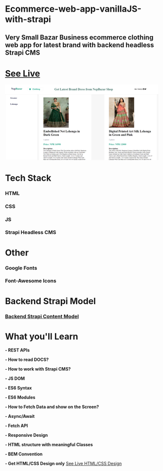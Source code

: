 # Ecommerce-web-app-vanillaJS-with-strapi

## Very Small Bazar Business ecommerce clothing web app for latest brand with backend headless Strapi CMS


 # [See Live](https://alidhuniya.github.io/Ecommerce-web-app-vanillaJS-with-strapi/index.html)

 [![See Live](./img/lahanga.png)](https://alidhuniya.github.io/Ecommerce-web-app-vanillaJS-with-strapi/index.html)


# Tech Stack

 ### HTML
 ### CSS
 ### JS
 ### Strapi Headless CMS

 # Other

 ### Google Fonts
 ### Font-Awesome Icons

 # Backend Strapi Model 
 ### [Backend Strapi Content Model](https://github.com/Alidhuniya/vanillaJS-Ecommmerce-website-for-very-small-business)


 # What you'll Learn

   **- REST APIs**

   **- How to read DOCS?**

   **- How to work with Strapi CMS?**

   **- JS DOM**

   **- ES6 Syntax**

   **- ES6 Modules**

   **- How to Fetch Data and show on the Screen?**

   **- Async/Await**

   **-  Fetch API**

   **- Responsive Design**

   **- HTML structure with meaningful Classes**

   **- BEM Convention**

   **- Get HTML/CSS  Design only**  [See Live HTML/CSS Design](https://alidhuniya.github.io/HTMLCSS-Projects/Ecom/)



